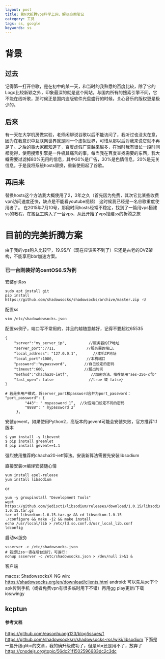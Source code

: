 ```yaml
---
layout: post
title: 第N次折腾vps科学上网，解决方案笔记
category: 工具
tags: ss, google
keywords: ss
---
```


# 背景
## 过去
记得第一打开谷歌，是在初中的某一天，和当时的我熟悉的百度比较，除了它的Logo比较新颖之外，印象最深的就是这个网站，与国内所有的搜索引擎不同，它不能在线听歌，那时候正是国内盗版软件光盘盛行的时候，关心音乐的版权更是极少的。

## 后来
有一天在大学机房做实验，老师闲聊说谷歌以后不能访问了，我听过也没太在意，因为在我意识中互联网世界就是同一个虚拟世界，可惜从那以后对我来说它就不再是了。之后的事大家都知道了，百度虚假广告越来越多，在当时我有很长一段时间都觉得，使用搜索引擎是一件极其痛苦的事，每当我在百度查找需要的东西，我大概需要过滤掉80%无用的信息，其中30%是广告，30%是色情信息，20%是无关信息。于是我将系统hosts替换，重新使用起了谷歌。

## 再后来
替换hosts这个方法我大概使用了2，3年之久（首先因为免费，其次它比某些收费vpn访问速度还快，缺点是不能看youtube视频）
这时候我已经是一名谷歌重度使用者了。
在2015年7月10号，那段时间hosts经常不稳定，找到了一篇用vps搭建ss的教程，在搬瓦工购入了一台vps，从此开始了vps搭建ss的折腾之旅

# 目前的完美折腾方案
由于我的vps购入比较早，19.9$/Y（现在应该买不到了）它还是古老的OVZ架构，不能享用bbr加速方案。

### 已一台刚装好的centOS6.5为例

安装git&ss

```
sudo apt install git
pip install https://github.com/shadowsocks/shadowsocks/archive/master.zip -U
```

配置ss

```
vim /etc/shadowdowsocks.json
```

配置ss例子，端口写不常用的，并且的越随意越好，记得不要超过65535

```
{                                  
    "server":"my_server_ip",          //服务器的IP地址
    "server_port":7711,              //服务器的端口，
    "local_address": "127.0.0.1",       //本机IP地址
    "local_port":1080,               //本机端口
    "password":"mypassword",        //自己设定的密码
    "timeout":600,                  //超出时间
    "method":"chacha20-ietf",          //加密方法，推荐使用"aes-256-cfb"
    "fast_open": false                //true 或 false}
}

# 若是多用户模式，将server_port和password合并为port_password：
"port_password": {
         "443": " mypassword 1”,  //对应端口设定不同的密码
         "8888": " mypassword 2”
     },
```

安装gevent，如果使用Python2，高版本的gevent可能会安装失败，官方推荐1.1版本

```
$ yum install -y libevent
$ pip install greenlet
$ pip install gevent==1.1
```

强烈使用推荐的chacha20-ietf算法。安装新算法需要先安装libsodium

直接安装or编译安装随心情

```
yum install epel-release
yum install libsodium
```
or
```
yum -y groupinstall "Development Tools"
wget https://github.com/jedisct1/libsodium/releases/download/1.0.15/libsodium-1.0.15.tar.gz
tar xf libsodium-1.0.15.tar.gz && cd libsodium-1.0.15
./configure && make -j2 && make install
echo /usr/local/lib > /etc/ld.so.conf.d/usr_local_lib.conf
ldconfig
```

启动ss服务

```
ssserver -c /etc/shadowsocks.json
# 若想让ss一直在后台运行，可运行：
nohup ssserver -c /etc/shadowsocks.json > /dev/null 2>&1 &
```

客户端

macos: ShadowsocksX-NG
win: https://shadowsocks.org/en/download/clients.html
android: 可以先从pc下个apk传到手机（或者免费vpn有很多临时用下不错）再用gg play更新/下载
ios:wingy

## kcptun

#### 参考文档
https://github.com/easonhuang123/blog/issues/1
https://github.com/shadowsocksrr/shadowsocks-rss/wiki/libsodium
下面是一篇升级glibc的文章，我的确升级成功了，但是bbr还是用不了，放弃了
https://cnodejs.org/topic/56dc21f1502596633dc2c3dc